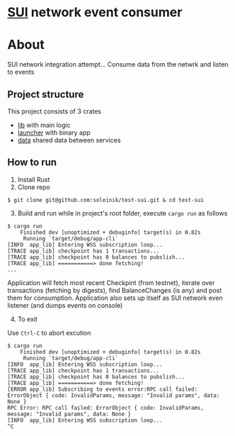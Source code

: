 # [SUI](https://suiexplorer.com/?network=testnet) network event consumer


# About
SUI network integration attempt... Consume data from the netwrk and listen to events  


## Project structure
This project consists of 3 crates
- [lib](./app-lib/) with main logic
- [launcher](./app-cli/) with binary app
- [data](./app-data/) shared data between services


## How to run

1. Install Rust
2. Clone repo

```
$ git clone git@github.com:soleinik/test-sui.git & cd test-sui

```
3. Build and run
while in project's root folder, execute `cargo run` as follows

```
$ cargo run
    Finished dev [unoptimized + debuginfo] target(s) in 0.82s
     Running `target/debug/app-cli`
[INFO  app_lib] Entering WSS subscription loop...
[TRACE app_lib] checkpoint has 1 transactions...
[TRACE app_lib] checkpoint has 0 balances to pubslish...
[TRACE app_lib] ===========> done fetching!
...
```

Application will fetch most recent Checkpint (from testnet), iterate over transactions (fetching by digests), find BalanceChanges (is any) and post them for consumption. Application also sets up itself as SUI network even listener (and dumps events on console)

4. To exit

Use `Ctrl-C` to abort excution

```
$ cargo run
    Finished dev [unoptimized + debuginfo] target(s) in 0.82s
     Running `target/debug/app-cli`
[INFO  app_lib] Entering WSS subscription loop...
[TRACE app_lib] checkpoint has 1 transactions...
[TRACE app_lib] checkpoint has 0 balances to pubslish...
[TRACE app_lib] ===========> done fetching!
[ERROR app_lib] Subscribing to events error:RPC call failed: ErrorObject { code: InvalidParams, message: "Invalid params", data: None }
RPC Error: RPC call failed: ErrorObject { code: InvalidParams, message: "Invalid params", data: None }
[INFO  app_lib] Entering WSS subscription loop...
^C
```